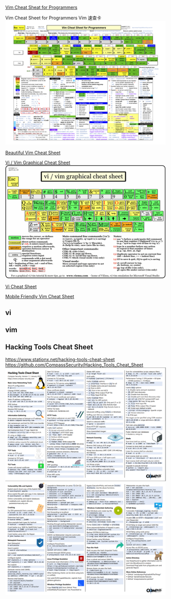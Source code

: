 
[Vim Cheat Sheat for Programmers](http://michael.peopleofhonoronly.com/vim/)

Vim Cheat Sheet for Programmers Vim 速查卡
![](img/vim_cheat_sheet_for_programmers_screen.png)

[Beautiful Vim Cheat Sheet](付费)

[Vi / Vim Graphical Cheat Sheet](http://www.viemu.com/a_vi_vim_graphical_cheat_sheet_tutorial.html)
![](img/vi-vim-cheat-sheet.gif)

[Vi Cheat Sheet](https://www.gosquared.com/blog/vi-linux-terminal-help-sheet)

[Mobile Friendly Vim Cheat Sheet](https://vim.rtorr.com/lang/zh_cn)

## vi
## vim

## Hacking Tools Cheat Sheet 
https://www.stationx.net/hacking-tools-cheat-sheet
https://github.com/CompassSecurity/Hacking_Tools_Cheat_Sheet
![](img/hacking_tools_cheat_sheet_1.png)
![](img/hacking_tools_cheat_sheet_2.png)